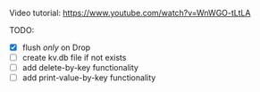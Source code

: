 Video tutorial: https://www.youtube.com/watch?v=WnWGO-tLtLA

TODO:
* [x] flush _only_ on Drop
* [ ] create kv.db file if not exists
* [ ] add delete-by-key functionality
* [ ] add print-value-by-key functionality
